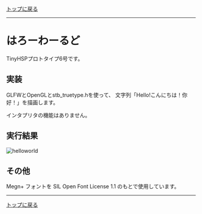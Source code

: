 [トップに戻る](https://github.com/dolphilia/tinyhsp)

---

# はろーわーるど

TinyHSPプロトタイプ6号です。

## 実装

GLFWとOpenGLとstb_truetype.hを使って、
文字列「Hello!こんにちは！你好！」を描画します。

インタプリタの機能はありません。

## 実行結果

![helloworld](https://cloud.githubusercontent.com/assets/13228693/22412556/ec3add3e-e6f2-11e6-9b1e-bbe80c32684c.png)

## その他

Megn+ フォントを SIL Open Font License 1.1 のもとで使用しています。

---

[トップに戻る](https://github.com/dolphilia/tinyhsp)